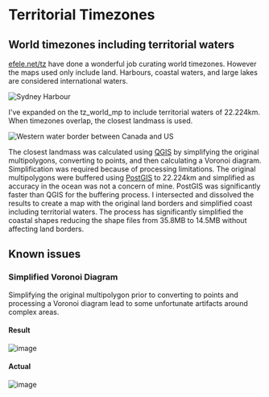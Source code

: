 # Territorial Timezones
## World timezones including territorial waters

[efele.net/tz](http://efele.net/maps/tz/world/) have done a wonderful job curating world timezones. However the maps used only include land. Harbours, coastal waters, and large lakes are considered international waters.

![Sydney Harbour](https://cloud.githubusercontent.com/assets/1595448/16751619/10ffdce4-47a9-11e6-8c79-c6cc7214d739.png)

I've expanded on the tz_world_mp to include territorial waters of 22.224km. When timezones overlap, the closest landmass is used.

![Western water border between Canada and US](https://cloud.githubusercontent.com/assets/1595448/16751388/06c279fa-47a7-11e6-94c5-2f790d0d7f7c.png)

The closest landmass was calculated using [QGIS](http://www.qgis.org/) by simplifying the original multipolygons, converting to points, and then calculating a Voronoi diagram. Simplification was required because of processing limitations. The original multipolygons were buffered using [PostGIS](http://postgis.net/) to 22.224km and simplified as accuracy in the ocean was not a concern of mine. PostGIS was significantly faster than QGIS for the buffering process. I intersected and dissolved the results to create a map with the original land borders and simplified coast including territorial waters. The process has significantly simplified the coastal shapes reducing the shape files from 35.8MB to 14.5MB without affecting land borders.

## Known issues

### Simplified Voronoi Diagram

Simplifying the original multipolygon prior to converting to points and processing a Voronoi diagram lead to some unfortunate artifacts around complex areas. 

#### Result
![image](https://cloud.githubusercontent.com/assets/1595448/16751956/56dcd0e4-47ab-11e6-891e-48f4f150d65b.png)

#### Actual
![image](https://cloud.githubusercontent.com/assets/1595448/16752055/3ca6b626-47ac-11e6-969b-af84495e5d66.png)

